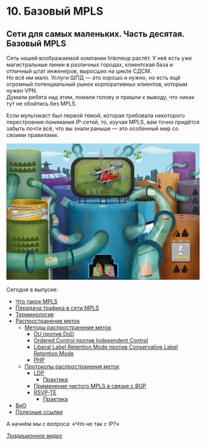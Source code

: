 # 10. Базовый MPLS

## Сети для самых маленьких. Часть десятая. Базовый MPLS

Сеть нашей воображаемой компании linkmeup растёт. У неё есть уже магистральные линии в различных городах, клиентская база и отличный штат инженеров, выросших на цикле СДСМ.  
Но всё им мало. Услуги ШПД — это хорошо и нужно, но есть ещё огромный потенциальный рынок корпоративных клиентов, которым нужен VPN.  
Думали ребята над этим, ломали голову и пришли к выводу, что никак тут не обойтись без MPLS.

Если мультикаст был первой темой, которая требовала некоторого перестроения понимания IP-сетей, то, изучая MPLS, вам точно придётся забыть почти всё, что вы знали раньше — это особенный мир со своими правилами.

![](../.gitbook/assets/10_img_1.jpg)

Сегодня в выпуске:

* [Что такое MPLS](https://github.com/satandyh/SDSM/tree/fea4e13f93bf616820a4152b1a64f25cda8de67b/10.-base-mpls/00.-about_mpls.md)
* [Передача трафика в сети MPLS](https://github.com/satandyh/SDSM/tree/fea4e13f93bf616820a4152b1a64f25cda8de67b/10.-base-mpls/01.-forwarding.md)
* [Терминология](https://github.com/satandyh/SDSM/tree/fea4e13f93bf616820a4152b1a64f25cda8de67b/10.-base-mpls/02.-glossary.md)
* [Распространение меток](https://github.com/satandyh/SDSM/tree/fea4e13f93bf616820a4152b1a64f25cda8de67b/10.-base-mpls/03.-label_distribution/README.md)
  * [Методы распространение меток](https://github.com/satandyh/SDSM/tree/fea4e13f93bf616820a4152b1a64f25cda8de67b/10.-base-mpls/03.-label_distribution/00.-modes/README.md)
    * [DU против DoD](https://github.com/satandyh/SDSM/tree/fea4e13f93bf616820a4152b1a64f25cda8de67b/10.-base-mpls/03.-label_distribution/00.-modes/00.-du_dod.md)
    * [Ordered Control против Independent Control](https://github.com/satandyh/SDSM/tree/fea4e13f93bf616820a4152b1a64f25cda8de67b/10.-base-mpls/03.-label_distribution/00.-modes/01.-label_control.md)
    * [Liberal Label Retention Mode против Conservative Label Retention Mode](https://github.com/satandyh/SDSM/tree/fea4e13f93bf616820a4152b1a64f25cda8de67b/10.-base-mpls/03.-label_distribution/00.-modes/02.-retention_mode.md)
    * [PHP](https://github.com/satandyh/SDSM/tree/fea4e13f93bf616820a4152b1a64f25cda8de67b/10.-base-mpls/03.-label_distribution/00.-modes/03.-php.md)
  * [Протоколы распространения меток](https://github.com/satandyh/SDSM/tree/fea4e13f93bf616820a4152b1a64f25cda8de67b/10.-base-mpls/03.-label_distribution/01.-protocols/README.md)
    * [LDP](https://github.com/satandyh/SDSM/tree/fea4e13f93bf616820a4152b1a64f25cda8de67b/10.-base-mpls/03.-label_distribution/01.-protocols/00.-ldp/README.md)
      * [Практика](https://github.com/satandyh/SDSM/tree/fea4e13f93bf616820a4152b1a64f25cda8de67b/10.-base-mpls/03.-label_distribution/01.-protocols/00.-ldp/00.-ldp_practice.md)
    * [Применение чистого MPLS в связке с BGP](https://github.com/satandyh/SDSM/tree/fea4e13f93bf616820a4152b1a64f25cda8de67b/10.-base-mpls/03.-label_distribution/01.-protocols/01.-mpls_bgp.md)
    * [RSVP-TE](https://github.com/satandyh/SDSM/tree/fea4e13f93bf616820a4152b1a64f25cda8de67b/10.-base-mpls/03.-label_distribution/01.-protocols/02.-rsvp-te/README.md)
      * [Практика](https://github.com/satandyh/SDSM/tree/fea4e13f93bf616820a4152b1a64f25cda8de67b/10.-base-mpls/03.-label_distribution/01.-protocols/02.-rsvp-te/00.-rsvp_practice.md)
* [ВиО](https://github.com/satandyh/SDSM/tree/fea4e13f93bf616820a4152b1a64f25cda8de67b/10.-base-mpls/04.-faq.md)
* [Полезные ссылки](https://github.com/satandyh/SDSM/tree/fea4e13f93bf616820a4152b1a64f25cda8de67b/10.-base-mpls/05.-useful.md)

А начнём мы с вопроса: «Что не так с IP?»

[_Традиционное видео_](https://youtu.be/hZyfM4UZDac)


